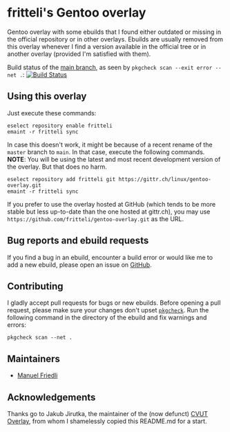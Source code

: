 # fritteli's Gentoo overlay
Gentoo overlay with some ebuilds that I found either outdated or missing in the
official repository or in other overlays. Ebuilds are usually removed from this
overlay whenever I find a version available in the official tree or in another
overlay (provided I'm satisfied with them).

Build status of the
[main branch](https://gittr.ch/linux/gentoo-overlay/src/branch/main), as seen
by `pkgcheck scan --exit error --net .`:
[![Build Status](https://ci.gittr.ch/api/badges/linux/gentoo-overlay/status.svg?ref=refs/heads/main)](https://ci.gittr.ch/linux/gentoo-overlay)

## Using this overlay
Just execute these commands:
```commandline
eselect repository enable fritteli
emaint -r fritteli sync
```

In case this doesn't work, it might be because of a recent rename of the
`master` branch to `main`. In that case, execute the following commands.  
**NOTE**: You will be using the latest and most recent development version
of the overlay. But that does no harm.
```commandline
eselect repository add fritteli git https://gittr.ch/linux/gentoo-overlay.git
emaint -r fritteli sync
```
If you prefer to use the overlay hosted at GitHub (which tends to be more
stable but less up-to-date than the one hosted at gittr.ch), you may use
`https://github.com/fritteli/gentoo-overlay.git` as the URL.

## Bug reports and ebuild requests

If you find a bug in an ebuild, encounter a build error or would like me to add
a new ebuild, please open an issue on
[GitHub](https://github.com/fritteli/gentoo-overlay/issues).

## Contributing

I gladly accept pull requests for bugs or new ebuilds. Before opening a pull
request, please make sure your changes don't upset
[`pkgcheck`](https://wiki.gentoo.org/wiki/Pkgcheck). Run the following command
in the directory of the ebuild and fix warnings and errors:
```commandline
pkgcheck scan --net .
```

## Maintainers

* [Manuel Friedli](mailto:manuel@fritteli.ch)

## Acknowledgements

Thanks go to Jakub Jirutka, the maintainer of the (now defunct)
[CVUT Overlay](https://github.com/cvut/gentoo-overlay), from whom I shamelessly
copied this README.md for a start.
